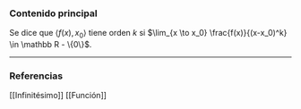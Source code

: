 ### Contenido principal

Se dice que $\langle f(x), x_0 \rangle$ tiene orden $k$ si $\lim_{x \to x_0} \frac{f(x)}{(x-x_0)^k} \in \mathbb R - \{0\}$.

--- 
### Referencias

[[Infinitésimo]]
[[Función]]
